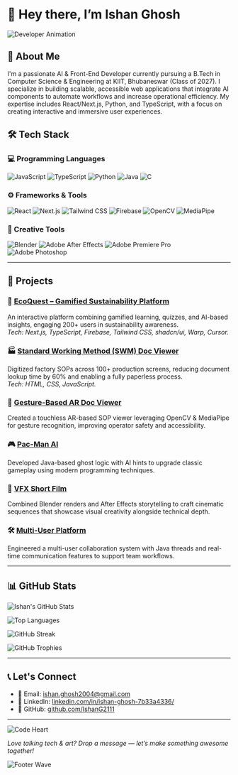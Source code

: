 # 👋 Hey there, I’m **Ishan Ghosh**

![Developer Animation](https://media.giphy.com/media/v1.Y2lkPTc5MGI3NjExYnB5cnAxMW1jZ2UzZjRxZWV6c2Y4bGc5NDgwb2YwZHc0dXgydmFiOSZlcD12MV9naWZzX3NlYXJjaCZjdD1n/bGgsc5mWoryfgKBx1u/giphy.gif)

## 🧠 About Me

I'm a passionate AI & Front-End Developer currently pursuing a B.Tech in Computer Science & Engineering at KIIT, Bhubaneswar (Class of 2027). I specialize in building scalable, accessible web applications that integrate AI components to automate workflows and increase operational efficiency. My expertise includes React/Next.js, Python, and TypeScript, with a focus on creating interactive and immersive user experiences.

## 🛠 Tech Stack

### 💻 Programming Languages
![JavaScript](https://img.shields.io/badge/JavaScript-F7DF1E?style=for-the-badge&logo=javascript&logoColor=white)
![TypeScript](https://img.shields.io/badge/TypeScript-3178C6?style=for-the-badge&logo=typescript&logoColor=white)
![Python](https://img.shields.io/badge/Python-3776AB?style=for-the-badge&logo=python&logoColor=white)
![Java](https://img.shields.io/badge/Java-ED8B00?style=for-the-badge&logo=openjdk&logoColor=white)
![C](https://img.shields.io/badge/C-00599C?style=for-the-badge&logo=c&logoColor=white)

### ⚙️ Frameworks & Tools
![React](https://img.shields.io/badge/React-61DAFB?style=for-the-badge&logo=react&logoColor=black)
![Next.js](https://img.shields.io/badge/Next.js-000000?style=for-the-badge&logo=nextdotjs&logoColor=white)
![Tailwind CSS](https://img.shields.io/badge/Tailwind%20CSS-06B6D4?style=for-the-badge&logo=tailwindcss&logoColor=white)
![Firebase](https://img.shields.io/badge/Firebase-FFCA28?style=for-the-badge&logo=firebase&logoColor=black)
![OpenCV](https://img.shields.io/badge/OpenCV-5C3EE8?style=for-the-badge&logo=opencv&logoColor=white)
![MediaPipe](https://img.shields.io/badge/MediaPipe-FF6F61?style=for-the-badge&logo=mediapipe&logoColor=white)

### 🎨 Creative Tools
![Blender](https://img.shields.io/badge/Blender-F5792A?style=for-the-badge&logo=blender&logoColor=white)
![Adobe After Effects](https://img.shields.io/badge/Adobe%20After%20Effects-9999FF?style=for-the-badge&logo=adobe-after-effects&logoColor=white)
![Adobe Premiere Pro](https://img.shields.io/badge/Adobe%20Premiere%20Pro-9999FF?style=for-the-badge&logo=adobe-premiere-pro&logoColor=white)
![Adobe Photoshop](https://img.shields.io/badge/Adobe%20Photoshop-31A8FF?style=for-the-badge&logo=adobe-photoshop&logoColor=white)

---

## 🚀 Projects

### 🌱 [EcoQuest – Gamified Sustainability Platform](https://ecoquest-woad.vercel.app/desktop)
An interactive platform combining gamified learning, quizzes, and AI-based insights, engaging 200+ users in sustainability awareness.  
*Tech: Next.js, TypeScript, Firebase, Tailwind CSS, shadcn/ui, Warp, Cursor.*

### 🏭 [Standard Working Method (SWM) Doc Viewer](https://github.com/IshanG2111/MultiUser/tree/main/Project-1(SWM))
Digitized factory SOPs across 100+ production screens, reducing document lookup time by 60% and enabling a fully paperless process.  
*Tech: HTML, CSS, JavaScript.*

### 🧠 [Gesture-Based AR Doc Viewer](https://github.com/IshanG2111/ar-notes-opener)
Created a touchless AR-based SOP viewer leveraging OpenCV & MediaPipe for gesture recognition, improving operator safety and accessibility.

### 🎮 [Pac-Man AI](https://github.com/IshanG2111/Pac-Man-AI)
Developed Java-based ghost logic with AI hints to upgrade classic gameplay using modern programming techniques.

### 🎥 [VFX Short Film](https://github.com/IshanG2111/VFX-Short-Film)
Combined Blender renders and After Effects storytelling to craft cinematic sequences that showcase visual creativity alongside technical depth.

### 🛠️ [Multi-User Platform](https://github.com/IshanG2111/MultiUser)
Engineered a multi-user collaboration system with Java threads and real-time communication features to support team workflows.

---

## 📊 GitHub Stats

![Ishan's GitHub Stats](https://github-readme-stats.vercel.app/api?username=IshanG2111&show_icons=true&theme=tokyonight&count_private=true)

![Top Languages](https://github-readme-stats.vercel.app/api/top-langs/?username=IshanG2111&theme=tokyonight&layout=compact&langs_count=6)

![GitHub Streak](https://github-readme-streak-stats.herokuapp.com?user=IshanG2111&theme=tokyonight)

![GitHub Trophies](https://github-profile-trophy.vercel.app/?username=IshanG2111&theme=tokyonight&no-frame=true&row=1&column=7)

---

## 📞 Let's Connect

- 📧 Email: [ishan.ghosh2004@gmail.com](mailto:ishan.ghosh2004@gmail.com)
- 🔗 LinkedIn: [linkedin.com/in/ishan-ghosh-7b33a4336/](https://www.linkedin.com/in/ishan-ghosh-7b33a4336/)
- 🐙 GitHub: [github.com/IshanG2111](https://github.com/IshanG2111)

---

![Code Heart](https://media.giphy.com/media/v1.Y2lkPTc5MGI3NjExanl3Z3l3ODl5MXU4ZGl2bHZvczFpbTl6aHFrYjR5aHR6ZjkzOWJjdCZlcD12MV9naWZzX3NlYXJjaCZjdD1n/3oEjI6SIIHBdRxXI40/giphy.gif)

*Love talking tech & art? Drop a message — let’s make something awesome together!*

![Footer Wave](https://capsule-render.vercel.app/api?type=waving&color=gradient&height=60&section=footer)
